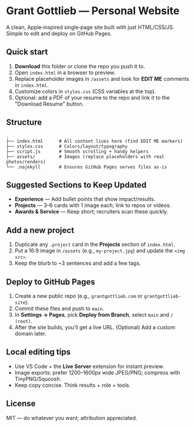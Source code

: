 
# Grant Gottlieb — Personal Website

A clean, Apple‑inspired single‑page site built with just HTML/CSS/JS. Simple to edit and deploy on GitHub Pages.

## Quick start

1. **Download** this folder or clone the repo you push it to.
2. Open `index.html` in a browser to preview.
3. Replace placeholder images in `/assets` and look for **EDIT ME** comments in `index.html`.
4. Customize colors in `styles.css` (CSS variables at the top).
5. Optional: add a PDF of your resume to the repo and link it to the "Download Resume" button.

## Structure

```
.
├── index.html      # All content lives here (find EDIT ME markers)
├── styles.css      # Colors/layout/typography
├── script.js       # Smooth scrolling + handy helpers
├── assets/         # Images (replace placeholders with real photos/renders)
└── .nojekyll       # Ensures GitHub Pages serves files as-is
```

## Suggested Sections to Keep Updated

- **Experience** — Add bullet points that show impact/results.
- **Projects** — 3–6 cards with 1 image each; link to repos or videos.
- **Awards & Service** — Keep short; recruiters scan these quickly.

## Add a new project

1. Duplicate any `.project` card in the **Projects** section of `index.html`.
2. Put a 16:9 image in `/assets` (e.g., `my-project.jpg`) and update the `<img src>`.
3. Keep the blurb to ~3 sentences and add a few tags.

## Deploy to GitHub Pages

1. Create a new public repo (e.g., `grantgottlieb.com` or `grantgottlieb-site`).
2. Commit these files and push to `main`.
3. In **Settings → Pages**, pick **Deploy from Branch**, select `main` and `/ (root)`.
4. After the site builds, you'll get a live URL. (Optional) Add a custom domain later.

## Local editing tips

- Use VS Code + the **Live Server** extension for instant preview.
- Image exports: prefer 1200–1600px wide JPEG/PNG; compress with TinyPNG/Squoosh.
- Keep copy concise. Think results + role + tools.

## License

MIT — do whatever you want; attribution appreciated.
